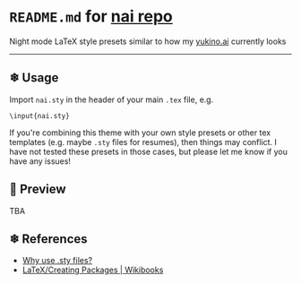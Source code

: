 # `README.md` for [nai repo](https://github.com/Ai-Yukino/nai)

Night mode LaTeX style presets similar to how my [yukino.ai](http://yukino.ai/) currently looks

---

## ❄ Usage

Import `nai.sty` in the header of your main `.tex` file, e.g.

```
\input{nai.sty}
```

If you're combining this theme with your own style presets or other tex templates (e.g. maybe `.sty` files for resumes), then things may conflict. I have not tested these presets in those cases, but please let me know if you have any issues!

## 🌸 Preview

TBA

## ❄ References

- [Why use .sty files?](https://tex.stackexchange.com/a/91179)
- [LaTeX/Creating Packages | Wikibooks](https://en.m.wikibooks.org/wiki/LaTeX/Creating_Packages)
